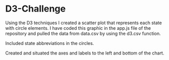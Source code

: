 # D3-Challenge

Using the D3 techniques I created a scatter plot that represents each state with circle elements. I have coded this graphic in the app.js file of the repository and pulled the data from data.csv by using the d3.csv function. 

Included state abbreviations in the circles.

Created and situated the axes and labels to the left and bottom of the chart.
